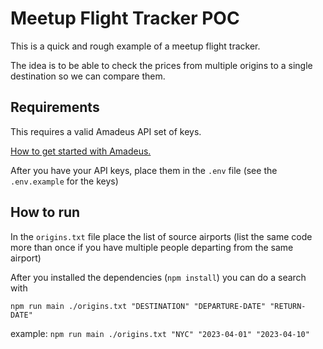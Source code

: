 # Meetup Flight Tracker POC

This is a quick and rough example of a meetup flight tracker.

The idea is to be able to check the prices from multiple origins to a single destination so we can compare them.

## Requirements

This requires a valid Amadeus API set of keys.

[How to get started with Amadeus.](https://developers.amadeus.com/get-started/get-started-with-self-service-apis-335)

After you have your API keys, place them in the `.env` file (see the `.env.example` for the keys)

## How to run

In the `origins.txt` file place the list of source airports (list the same code more than once if you have multiple people departing from the same airport)

After you installed the dependencies (`npm install`) you can do a search with

`npm run main ./origins.txt "DESTINATION" "DEPARTURE-DATE" "RETURN-DATE"`

example:
`npm run main ./origins.txt "NYC" "2023-04-01" "2023-04-10"`
